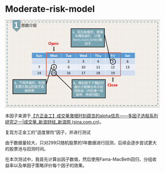 # Moderate-risk-model

![clsl](readme/clsl.png)

本因子来源于[【方正金工】成交量激增时刻蕴含的alpha信息——多因子选股系列研究之一|成交量_新浪财经_新浪网 (sina.com.cn)](https://finance.sina.com.cn/stock/stockzmt/2022-04-21/doc-imcwiwst3090589.shtml)。

复现方正金工的”适度冒险“因子，并进行测试

由于数据量较大，只对299只随机股票的1年数据进行回测，后续会逐步尝试更大的股票池与回测时间。

在本次测试中，我首先计算出因子数值，然后使用Fama-MacBeth回归、分组收益率以及单因子策略评价每个因子的效果。

